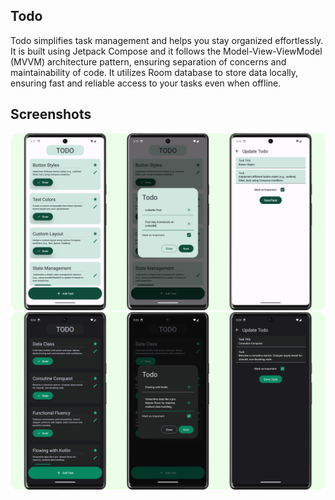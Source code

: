 ## Todo
Todo simplifies task management and helps you stay organized effortlessly.
It is built using Jetpack Compose and it follows the Model-View-ViewModel (MVVM) architecture pattern, 
ensuring separation of concerns and maintainability of code. It utilizes Room database to store data locally, 
ensuring fast and reliable access to your tasks even when offline.

## Screenshots
<img src="screenshots/light_theme_frame.png" alt="Screenshot">
<img src="screenshots/dark_theme_frame.png" alt="Screenshot">




